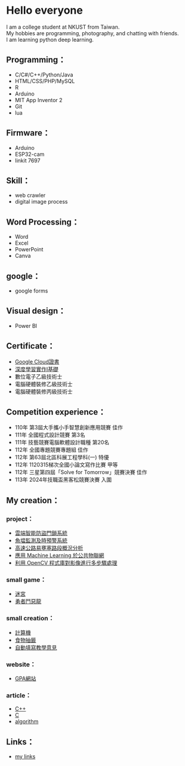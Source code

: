 # Hello everyone
I am a college student at NKUST from Taiwan.  
My hobbies are programming, photography, and chatting with friends.  
I am learning python deep learning.
## Programming：
- C/C#/C++/Python/Java
- HTML/CSS/PHP/MySQL
- R
- Arduino
- MIT App Inventor 2
- Git
- lua
## Firmware：
- Arduino
- ESP32-cam
- linkit 7697
## Skill：
- web crawler
- digital image process
## Word Processing：
- Word
- Excel
- PowerPoint
- Canva
## google：
- google forms
## Visual design：
- Power BI
## Certificate：
- [Google Cloud證書](https://partner.cloudskillsboost.google/public_profiles/dbc19dbb-8cce-44c3-8e39-60a41ee9b27f)
- [深度學習實作I基礎](https://www.edocr.com/v/w26xom0w/xixa3333/i2024)
- 數位電子乙級技術士
- 電腦硬體裝修乙級技術士
- 電腦硬體裝修丙級技術士
## Competition experience：
- 110年 第3屆大手攜小手智慧創新應用競賽 佳作
- 111年 全國程式設計競賽 第3名
- 111年 技藝競賽電腦軟體設計職種 第20名
- 112年 全國專題競賽專題組 佳作
- 112年 第63屆北區科展工程學科(一) 特優
- 112年 1120315梯次全國小論文寫作比賽 甲等
- 112年 三星第四屆「Solve for Tomorrow」競賽決賽 佳作
- 113年 2024年技職盃黑客松競賽決賽 入圍
## My creation：
### project：
- [雲端智能防盜門鎖系統](https://github.com/xixa3333/Cloud-intelligent-anti-theft-door-lock-system)
- [魚塭監測及時預警系統](https://github.com/xixa3333/Fish-pond-monitoring-and-real-time-early-warning-system)
- [高速公路易壅塞路段概況分析](https://github.com/xixa3333/congestion-analysis)
- [應用 Machine Learning 於公共物聯網](https://github.com/xixa3333/Applying-Machine-Learning-to-Public-Internet-of-Things)
- [利用 OpenCV 程式庫對影像進行多步驟處理](https://github.com/xixa3333/P-Chart/tree/master)
### small game：
- [迷宮](https://github.com/xixa3333/maze)
- [勇者鬥惡龍](https://github.com/xixa3333/Dragon-Quest)
### small creation：
- [計算機](https://github.com/xixa3333/calculator)
- [食物抽籤](https://github.com/xixa3333/Food_Lottery/tree/master)
- [自動填寫教學意見](https://github.com/xixa3333/Teaching_advice/tree/main)
### website：
- [GPA網站](https://github.com/xixa3333/GPA-website)
### article：
- [C++](https://github.com/xixa3333/C-Plus-Plus-Textbook/blob/main/%E7%9B%AE%E9%8C%84.md)
- [C](https://github.com/xixa3333/C-Textbook/blob/main/%E7%9B%AE%E9%8C%84.md)
- [algorithm](https://github.com/xixa3333/algorithm/blob/main/%E7%9B%AE%E9%8C%84.md)
## Links：
- [my links](https://bento.me/xixa3333)
